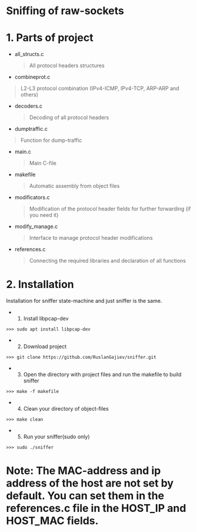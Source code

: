 # Sniffing of raw-sockets

# 1. Parts of project
+ all_structs.c
  >All protocol headers structures
 
+ combineprot.c
 >L2-L3 protocol combination (IPv4-ICMP, IPv4-TCP, ARP-ARP and others)
 
+ decoders.c
  >Decoding of all protocol headers
  
+ dumptraffic.c
 >Function for dump-traffic
  
+ main.c
  >Main C-file
  
+ makefile
  >Automatic assembly from object files
  
+ modificators.c
  >Modification of the protocol header fields for further forwarding (if you need it)
  
+ modify_manage.c
  >Interface to manage protocol header modifications
  
+ references.c
  >Connecting the required libraries and declaration of all functions
  
# 2. Installation
Installation for sniffer state-machine and just sniffer is the same.
+ 1. Install libpcap-dev
>
    >>> sudo apt install libpcap-dev

+ 2. Download project
>
    >>> git clone https://github.com/RuslanGajiev/sniffer.git

+ 3. Open the directory with project files and run the makefile to build sniffer
>
    >>> make -f makefile

+ 4. Clean your directory of object-files
>
    >>> make clean

+ 5. Run your sniffer(sudo only)
>
    >>> sudo ./sniffer

# Note: The MAC-address and ip address of the host are not set by default. You can set them in the references.c file in the HOST_IP and HOST_MAC fields.

